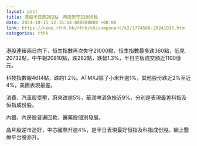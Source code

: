```yaml
---
layout: post
title: 港股半日跌282點　再度失守21000點
date: 2024-10-15 12:16:14.000000000 +08:00
link: https://news.rthk.hk/rthk/ch/component/k2/1774568-20241015.htm
categories: rthk
---
```


港股連續兩日向下，恒生指數再次失守21000點，恒生指數最多跌360點，低見20732點，中午報20810點，跌282點，跌幅1.3%，半日主板成交額近1100億元。

科技指數報4614點，跌約1.2%。ATMXJ除了小米升逾1%，其他股份跌近2%至近4%，美團表現最差。

消費、汽車股受壓，蔚來跌逾5%，華潤啤酒急挫近9%，分別是表現最差科指及恒指成份股。

內銀、內房股普遍回軟，醫藥股個別發展。

晶片股逆市造好，中芯國際升逾4%，是半日表現最好恒指及科指成份股。網上醫療平台股亦升。

